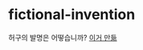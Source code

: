 # fictional-invention
허구의 발명은 어떻습니까?
[이거 만듦](https://gist.github.com/nachungchun/7b52386147abde6170fc5e0bb07fab74)
